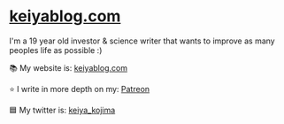 # [keiyablog.com](https://keiyablog.com)

I'm a 19 year old investor & science writer that wants to improve as many peoples life as possible :)

📚 My website is: [keiyablog.com](https://keiyablog.com)

⭐️ I write in more depth on my: [Patreon](https://patreon.com/keiya)

🟦 My twitter is: [keiya_kojima](https://twitter.com/keiya_kojima)
